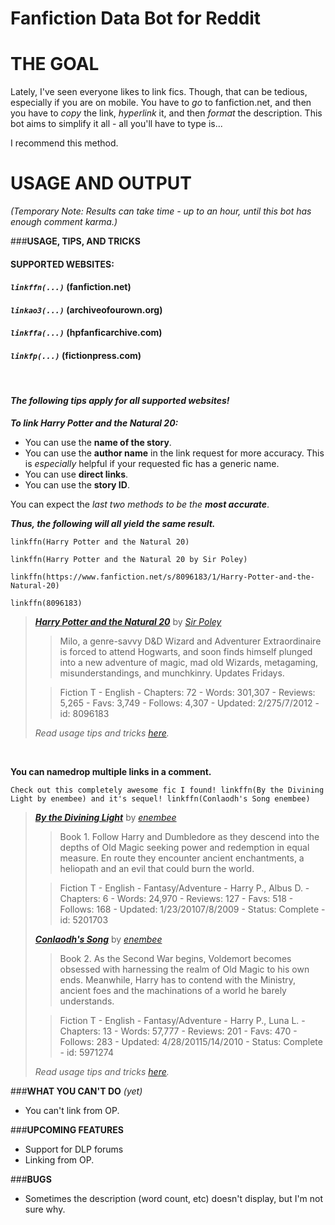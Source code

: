 # Fanfiction Data Bot for Reddit
# **THE GOAL**
Lately, I've seen everyone likes to link fics. Though, that can be tedious, especially if you are on mobile. You have to _go_ to fanfiction.net, and then you have to _copy_ the link, _hyperlink_ it, and then _format_ the description. This bot aims to simplify it all - all you'll have to type is...

I recommend this method.

# **USAGE AND OUTPUT**
_(Temporary Note: Results can take time - up to an hour, until this bot has enough comment karma.)_

###**USAGE, TIPS, AND TRICKS**

#### SUPPORTED WEBSITES:
#### *`linkffn(...)`* (fanfiction.net)
#### *`linkao3(...)`* (archiveofourown.org)
#### *`linkffa(...)`* (hpfanficarchive.com)
#### *`linkfp(...)`* (fictionpress.com)

&nbsp;

#### *The following tips apply for all supported websites!*

***To link Harry Potter and the Natural 20:***

* You can use the **name of the story**.
* You can use the **author name** in the link request for more accuracy. This is *especially* helpful if your requested fic has a generic name.
* You can use **direct links**.
* You can use the **story ID**.

You can expect the *last two methods to be the* ***most accurate***.


***Thus, the following will all yield the same result.***
```
linkffn(Harry Potter and the Natural 20)

linkffn(Harry Potter and the Natural 20 by Sir Poley)

linkffn(https://www.fanfiction.net/s/8096183/1/Harry-Potter-and-the-Natural-20)

linkffn(8096183)
```
> [***Harry Potter and the Natural 20***](https://www.fanfiction.net/s/8096183/1/Harry-Potter-and-the-Natural-20) by [*Sir Poley*](https://www.fanfiction.net/u/3989854/Sir-Poley)
>
> >Milo, a genre-savvy D&amp;D Wizard and Adventurer Extraordinaire is forced to attend Hogwarts, and soon finds himself plunged into a new adventure of magic, mad old Wizards, metagaming, misunderstandings, and munchkinry. Updates Fridays.
>
> >Fiction  T - English - Chapters: 72   - Words: 301,307 - Reviews: 5,265 - Favs: 3,749 - Follows: 4,307 - Updated: 2/275/7/2012 - id: 8096183
>
>
>
> *Read usage tips and tricks  [here](https://github.com/tusing/reddit-ffn-bot/blob/master/README.md).*

&nbsp;

**You can namedrop multiple links in a comment.**

```
Check out this completely awesome fic I found! linkffn(By the Divining Light by enembee) and it's sequel! linkffn(Conlaodh's Song enembee)
```
> [***By the Divining Light***](https://www.fanfiction.net/s/5201703/1/By-the-Divining-Light) by [*enembee*](https://www.fanfiction.net/u/980211/enembee)
>
> >Book 1. Follow Harry and Dumbledore as they descend into the depths of Old Magic seeking power and redemption in equal measure. En route they encounter ancient enchantments, a heliopath and an evil that could burn the world.
>
> >Fiction  T - English - Fantasy/Adventure -  Harry P., Albus D. - Chapters: 6   - Words: 24,970 - Reviews: 127 - Favs: 518 - Follows: 168 - Updated: 1/23/20107/8/2009 - Status: Complete - id: 5201703
>
>
>
> [***Conlaodh's Song***](https://www.fanfiction.net/s/5971274/1/Conlaodh-s-Song) by [*enembee*](https://www.fanfiction.net/u/980211/enembee)
>
> >Book 2. As the Second War begins, Voldemort becomes obsessed with harnessing the realm of Old Magic to his own ends. Meanwhile, Harry has to contend with the Ministry, ancient foes and the machinations of a world he barely understands.
>
> >Fiction  T - English - Fantasy/Adventure -  Harry P., Luna L. - Chapters: 13   - Words: 57,777 - Reviews: 201 - Favs: 470 - Follows: 283 - Updated: 4/28/20115/14/2010 - Status: Complete - id: 5971274
>
>
>
>
> *Read usage tips and tricks  [here](https://github.com/tusing/reddit-ffn-bot/blob/master/README.md).*


###**WHAT YOU CAN'T DO** _(yet)_
- You can't link from OP.

###**UPCOMING FEATURES**
- Support for DLP forums
- Linking from OP.

###**BUGS**
- Sometimes the description (word count, etc) doesn't display, but I'm not sure why.
